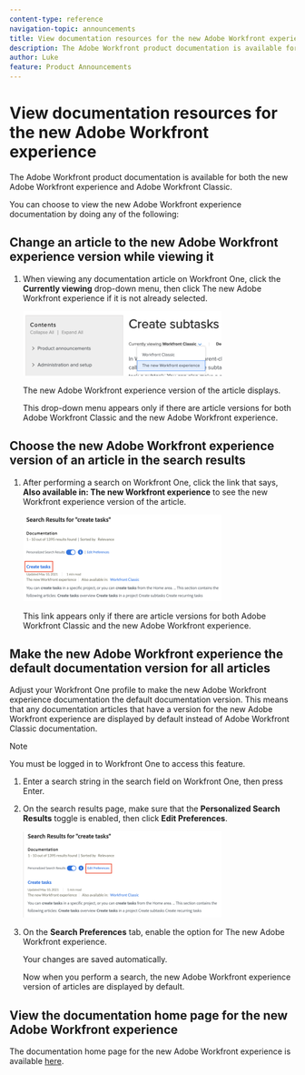 ```yaml
---
content-type: reference
navigation-topic: announcements
title: View documentation resources for the new Adobe Workfront experience
description: The Adobe Workfront product documentation is available for both the new Adobe Workfront experience and Adobe Workfront Classic.
author: Luke
feature: Product Announcements
---
```


# View documentation resources for the new Adobe Workfront experience

The Adobe Workfront product documentation is available for both the new Adobe Workfront experience and Adobe Workfront Classic.

You can choose to view the new Adobe Workfront experience documentation by doing any of the following:

## Change an article to the new Adobe Workfront experience version while viewing it

1. When viewing any documentation article on Workfront One, click the **Currently viewing** drop-down menu, then click The new Adobe Workfront experience if it is not already selected.

   ![](assets/article-nwe-drop-down-350x114.png)

   The new Adobe Workfront experience version of the article displays.

   This drop-down menu appears only if there are article versions for both Adobe Workfront Classic and the new Adobe Workfront experience.

## Choose the new Adobe Workfront experience version of an article in the search results

1. After performing a search on Workfront One, click the link that says, **Also available in: The new Workfront experience** to see the new Workfront experience version of the article.

   ![](assets/combined2-350x153.png)

   This link appears only if there are article versions for both Adobe Workfront Classic and the new Adobe Workfront experience.

## Make the new Adobe Workfront experience the default documentation version for all articles

Adjust your Workfront&nbsp;One profile to make the new Adobe Workfront experience documentation the default documentation version. This means that any documentation articles that have a version for the new Adobe Workfront experience are displayed by default instead of Adobe Workfront Classic documentation.

>[!NOTE]
>
>You must be logged in to Workfront One to access this feature.

1. Enter a search string in the search field on Workfront One, then press Enter.
1. On the search results page, make sure that the **Personalized Search Results** toggle is enabled, then click **Edit Preferences**.

   ![](assets/editpref-350x152.png)

1. On the **Search Preferences** tab, enable the option for The new Adobe Workfront experience.

   Your changes are saved automatically.

   Now when you perform a search, the new Adobe Workfront experience version of articles are displayed by default.

## View the documentation home page for the new Adobe Workfront experience

The documentation home page for the new Adobe Workfront experience is available [here](https://one.workfront.com/s/documentation-new-workfront-experience).
